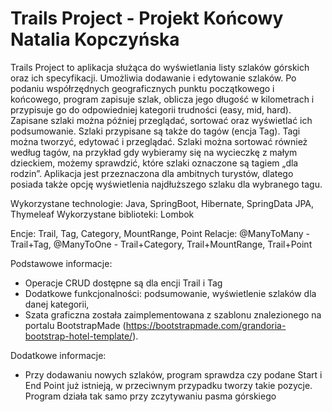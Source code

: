 # Trails Project - Projekt Końcowy Natalia Kopczyńska

Trails Project to aplikacja służąca do wyświetlania listy szlaków górskich oraz ich specyfikacji. Umożliwia dodawanie i edytowanie szlaków.
Po podaniu współrzędnych geograficznych punktu początkowego i końcowego, program zapisuje szlak, oblicza jego długość w kilometrach i przypisuje
go do odpowiedniej kategorii trudności (easy, mid, hard). Zapisane szlaki można później przeglądać, sortować oraz wyświetlać ich podsumowanie.
Szlaki przypisane są także do tagów (encja Tag). Tagi można tworzyć, edytować i przeglądać. Szlaki można sortować również według tagów,
na przykład gdy wybieramy się na wycieczkę z małym dzieckiem, możemy sprawdzić, które szlaki oznaczone są tagiem „dla rodzin”.
Aplikacja jest przeznaczona dla ambitnych turystów, dlatego posiada także opcję wyświetlenia najdłuższego szlaku dla wybranego tagu.

Wykorzystane technologie: Java, SpringBoot, Hibernate, SpringData JPA, Thymeleaf
Wykorzystane biblioteki: Lombok

Encje: Trail, Tag, Category, MountRange, Point
Relacje: @ManyToMany - Trail+Tag, @ManyToOne - Trail+Category, Trail+MountRange, Trail+Point

Podstawowe informacje:
- Operacje CRUD dostępne są dla encji Trail i Tag
- Dodatkowe funkcjonalności: podsumowanie, wyświetlenie szlaków dla danej kategorii, 
- Szata graficzna została zaimplementowana z szablonu znalezionego na portalu BootstrapMade (https://bootstrapmade.com/grandoria-bootstrap-hotel-template/). 

Dodatkowe informacje:
- Przy dodawaniu nowych szlaków, program sprawdza czy podane Start i End Point już istnieją, w przeciwnym przypadku tworzy takie pozycje. Program 
działa tak samo przy zczytywaniu pasma górskiego


  
